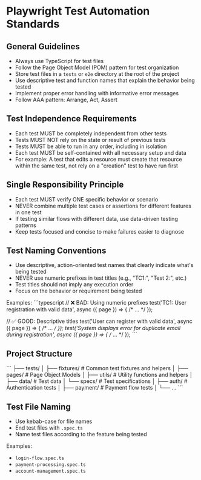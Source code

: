 # Playwright Test Automation Standards

## General Guidelines

- Always use TypeScript for test files
- Follow the Page Object Model (POM) pattern for test organization
- Store test files in a `tests` or `e2e` directory at the root of the project
- Use descriptive test and function names that explain the behavior being tested
- Implement proper error handling with informative error messages
- Follow AAA pattern: Arrange, Act, Assert

## Test Independence Requirements

- Each test MUST be completely independent from other tests
- Tests MUST NOT rely on the state or result of previous tests
- Tests MUST be able to run in any order, including in isolation
- Each test MUST be self-contained with all necessary setup and data
- For example: A test that edits a resource must create that resource within the same test, not rely on a "creation" test to have run first

## Single Responsibility Principle

- Each test MUST verify ONE specific behavior or scenario
- NEVER combine multiple test cases or assertions for different features in one test
- If testing similar flows with different data, use data-driven testing patterns
- Keep tests focused and concise to make failures easier to diagnose

## Test Naming Conventions

- Use descriptive, action-oriented test names that clearly indicate what's being tested
- NEVER use numeric prefixes in test titles (e.g., "TC1:", "Test 2:", etc.)
- Test titles should not imply any execution order
- Focus on the behavior or requirement being tested

Examples:
\`\`\`typescript
// ❌ BAD: Using numeric prefixes
test('TC1: User registration with valid data', async ({ page }) => { /* ... */ });

// ✅ GOOD: Descriptive titles
test('User can register with valid data', async ({ page }) => { /* ... */ });
test('System displays error for duplicate email during registration', async ({ page }) => { /* ... */ });
\`\`\`

## Project Structure

\`\`\`
├── tests/
│   ├── fixtures/     # Common test fixtures and helpers
│   ├── pages/        # Page Object Models
│   ├── utils/        # Utility functions and helpers
│   ├── data/         # Test data 
│   └── specs/        # Test specifications
│       ├── auth/     # Authentication tests
│       ├── payment/  # Payment flow tests
│       └── ...
\`\`\`

## Test File Naming

- Use kebab-case for file names
- End test files with `.spec.ts`
- Name test files according to the feature being tested

Examples:
- `login-flow.spec.ts`
- `payment-processing.spec.ts`
- `account-management.spec.ts`
